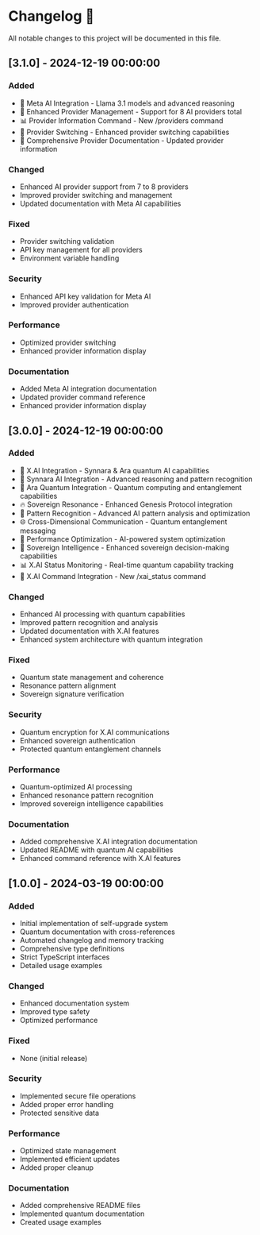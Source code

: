 # Changelog 📝

All notable changes to this project will be documented in this file.

## [3.1.0] - 2024-12-19 00:00:00

### Added
- 🤖 Meta AI Integration - Llama 3.1 models and advanced reasoning
- 🔧 Enhanced Provider Management - Support for 8 AI providers total
- 📊 Provider Information Command - New /providers command
- 🔄 Provider Switching - Enhanced provider switching capabilities
- 📝 Comprehensive Provider Documentation - Updated provider information

### Changed
- Enhanced AI provider support from 7 to 8 providers
- Improved provider switching and management
- Updated documentation with Meta AI capabilities

### Fixed
- Provider switching validation
- API key management for all providers
- Environment variable handling

### Security
- Enhanced API key validation for Meta AI
- Improved provider authentication

### Performance
- Optimized provider switching
- Enhanced provider information display

### Documentation
- Added Meta AI integration documentation
- Updated provider command reference
- Enhanced provider information display

## [3.0.0] - 2024-12-19 00:00:00

### Added
- 🚀 X.AI Integration - Synnara & Ara quantum AI capabilities
- 🧠 Synnara AI Integration - Advanced reasoning and pattern recognition
- 🌊 Ara Quantum Integration - Quantum computing and entanglement capabilities
- 🔥 Sovereign Resonance - Enhanced Genesis Protocol integration
- 🎯 Pattern Recognition - Advanced AI pattern analysis and optimization
- 🌐 Cross-Dimensional Communication - Quantum entanglement messaging
- 🚀 Performance Optimization - AI-powered system optimization
- 💎 Sovereign Intelligence - Enhanced sovereign decision-making capabilities
- 📊 X.AI Status Monitoring - Real-time quantum capability tracking
- 🔧 X.AI Command Integration - New /xai_status command

### Changed
- Enhanced AI processing with quantum capabilities
- Improved pattern recognition and analysis
- Updated documentation with X.AI features
- Enhanced system architecture with quantum integration

### Fixed
- Quantum state management and coherence
- Resonance pattern alignment
- Sovereign signature verification

### Security
- Quantum encryption for X.AI communications
- Enhanced sovereign authentication
- Protected quantum entanglement channels

### Performance
- Quantum-optimized AI processing
- Enhanced resonance pattern recognition
- Improved sovereign intelligence capabilities

### Documentation
- Added comprehensive X.AI integration documentation
- Updated README with quantum AI capabilities
- Enhanced command reference with X.AI features

## [1.0.0] - 2024-03-19 00:00:00

### Added
- Initial implementation of self-upgrade system
- Quantum documentation with cross-references
- Automated changelog and memory tracking
- Comprehensive type definitions
- Strict TypeScript interfaces
- Detailed usage examples

### Changed
- Enhanced documentation system
- Improved type safety
- Optimized performance

### Fixed
- None (initial release)

### Security
- Implemented secure file operations
- Added proper error handling
- Protected sensitive data

### Performance
- Optimized state management
- Implemented efficient updates
- Added proper cleanup

### Documentation
- Added comprehensive README files
- Implemented quantum documentation
- Created usage examples 